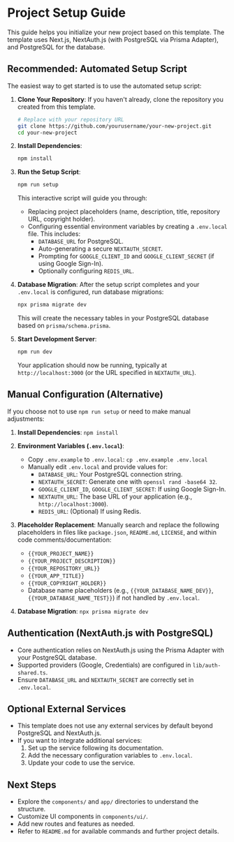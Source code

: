 # Project Setup Guide

This guide helps you initialize your new project based on this template. The template uses Next.js, NextAuth.js (with PostgreSQL via Prisma Adapter), and PostgreSQL for the database.

## Recommended: Automated Setup Script

The easiest way to get started is to use the automated setup script:

1.  **Clone Your Repository**:
    If you haven't already, clone the repository you created from this template.

    ```bash
    # Replace with your repository URL
    git clone https://github.com/yourusername/your-new-project.git
    cd your-new-project
    ```

2.  **Install Dependencies**:

    ```bash
    npm install
    ```

3.  **Run the Setup Script**:

    ```bash
    npm run setup
    ```

    This interactive script will guide you through:

    - Replacing project placeholders (name, description, title, repository URL, copyright holder).
    - Configuring essential environment variables by creating a `.env.local` file. This includes:
      - `DATABASE_URL` for PostgreSQL.
      - Auto-generating a secure `NEXTAUTH_SECRET`.
      - Prompting for `GOOGLE_CLIENT_ID` and `GOOGLE_CLIENT_SECRET` (if using Google Sign-In).
      - Optionally configuring `REDIS_URL`.

4.  **Database Migration**:
    After the setup script completes and your `.env.local` is configured, run database migrations:

    ```bash
    npx prisma migrate dev
    ```

    This will create the necessary tables in your PostgreSQL database based on `prisma/schema.prisma`.

5.  **Start Development Server**:
    ```bash
    npm run dev
    ```
    Your application should now be running, typically at `http://localhost:3000` (or the URL specified in `NEXTAUTH_URL`).

## Manual Configuration (Alternative)

If you choose not to use `npm run setup` or need to make manual adjustments:

1.  **Install Dependencies**: `npm install`

2.  **Environment Variables (`.env.local`)**:

    - Copy `.env.example` to `.env.local`: `cp .env.example .env.local`
    - Manually edit `.env.local` and provide values for:
      - `DATABASE_URL`: Your PostgreSQL connection string.
      - `NEXTAUTH_SECRET`: Generate one with `openssl rand -base64 32`.
      - `GOOGLE_CLIENT_ID`, `GOOGLE_CLIENT_SECRET`: If using Google Sign-In.
      - `NEXTAUTH_URL`: The base URL of your application (e.g., `http://localhost:3000`).
      - `REDIS_URL`: (Optional) If using Redis.

3.  **Placeholder Replacement**:
    Manually search and replace the following placeholders in files like `package.json`, `README.md`, `LICENSE`, and within code comments/documentation:

    - `{{YOUR_PROJECT_NAME}}`
    - `{{YOUR_PROJECT_DESCRIPTION}}`
    - `{{YOUR_REPOSITORY_URL}}`
    - `{{YOUR_APP_TITLE}}`
    - `{{YOUR_COPYRIGHT_HOLDER}}`
    - Database name placeholders (e.g., `{{YOUR_DATABASE_NAME_DEV}}`, `{{YOUR_DATABASE_NAME_TEST}}`) if not handled by `.env.local`.

4.  **Database Migration**: `npx prisma migrate dev`

## Authentication (NextAuth.js with PostgreSQL)

- Core authentication relies on NextAuth.js using the Prisma Adapter with your PostgreSQL database.
- Supported providers (Google, Credentials) are configured in `lib/auth-shared.ts`.
- Ensure `DATABASE_URL` and `NEXTAUTH_SECRET` are correctly set in `.env.local`.

## Optional External Services

- This template does not use any external services by default beyond PostgreSQL and NextAuth.js.
- If you want to integrate additional services:
  1. Set up the service following its documentation.
  2. Add the necessary configuration variables to `.env.local`.
  3. Update your code to use the service.

## Next Steps

- Explore the `components/` and `app/` directories to understand the structure.
- Customize UI components in `components/ui/`.
- Add new routes and features as needed.
- Refer to `README.md` for available commands and further project details.
